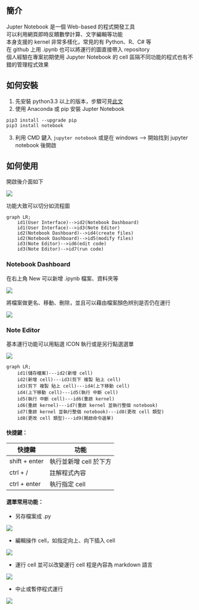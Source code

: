 ## 簡介
Jupter Notebook 是一個 Web-based 的程式開發工具  
可以利用網頁即時反饋數學計算、文字編輯等功能  
本身支援的 kernel 非常多樣化，常見的有 Python、R、C# 等  
在 github 上用 .ipynb 也可以將運行的圖直接帶入 repository  
個人經驗在專案初期使用 Jupyter Notebook 的 cell 區隔不同功能的程式也有不錯的管理程式效果  

## 如何安裝
1. 先安裝 python3.3 以上的版本，步驟可見[此文](https://github.com/yuning-lin/EnvironmentSetup/blob/main/Python/README.md)
2. 使用 Anaconda 或 pip 安裝 Jupter Notebook
```
pip3 install --upgrade pip
pip3 install notebook
```
3. 利用 CMD 鍵入 `jupyter notebook` 或是在 windows --> 開始找到 jupyter notebook 後開啟
  
## 如何使用
開啟後介面如下
  
![](https://github.com/yuning-lin/EnvironmentSetup/blob/main/SetUpPic/JupyterNotebook_UI.PNG)
  
功能大致可以切分如流程圖
```mermaid
graph LR;
    id1(User Interface)-->id2(Notebook Dashboard)
    id1(User Interface)-->id3(Note Editor)
    id2(Notebook Dashboard)-->id4(create files)
    id2(Notebook Dashboard)-->id5(modify files)
    id3(Note Editor)-->id6(edit code)
    id3(Note Editor)-->id7(run code)
```
### Notebook Dashboard
在右上角 New 可以新增 .ipynb 檔案、資料夾等
  
![](https://github.com/yuning-lin/EnvironmentSetup/blob/main/SetUpPic/JupyterNotebook_new_files.png)
  
將檔案做更名、移動、刪除，並且可以藉由檔案顏色辨別是否仍在運行  
  
![](https://github.com/yuning-lin/EnvironmentSetup/blob/main/SetUpPic/JupyterNotebook_rename_files.png)
  
### Note Editor
基本運行功能可以用點選 ICON 執行或是另行點選選單  
  
![](https://github.com/yuning-lin/EnvironmentSetup/blob/main/SetUpPic/JupyterNotebook_editor_icon.png)
  
```mermaid
graph LR;
    id1(儲存檔案)---id2(新增 cell)
    id2(新增 cell)---id3(剪下 複製 貼上 cell)
    id3(剪下 複製 貼上 cell)---id4(上下移動 cell)
    id4(上下移動 cell)---id5(執行 中斷 cell)
    id5(執行 中斷 cell)---id6(重啟 kernel)
    id6(重啟 kernel)---id7(重啟 kernel 並執行整個 notebook)
    id7(重啟 kernel 並執行整個 notebook)---id8(更改 cell 類型)
    id8(更改 cell 類型)---id9(開啟命令選單)
```
#### 快捷鍵：
  
快捷鍵|功能
-----|-----
shift + enter|執行並新增 cell 於下方
ctrl + /|註解程式內容
ctrl + enter|執行指定 cell

#### 選單常用功能：
* 另存檔案成 .py
  
![](https://github.com/yuning-lin/EnvironmentSetup/blob/main/SetUpPic/JupyterNotebook_editor_files.png)
  
* 編輯操作 cell，如指定向上、向下插入 cell
  
![](https://github.com/yuning-lin/EnvironmentSetup/blob/main/SetUpPic/JupyterNotebook_editor_edit.png)

* 運行 cell 並可以改變運行 cell 程是內容為 markdown 語言 
  
![](https://github.com/yuning-lin/EnvironmentSetup/blob/main/SetUpPic/JupyterNotebook_editor_cell.png)
  
* 中止或暫停程式運行
  
![](https://github.com/yuning-lin/EnvironmentSetup/blob/main/SetUpPic/JupyterNotebook_editor_kernel.png)
  
